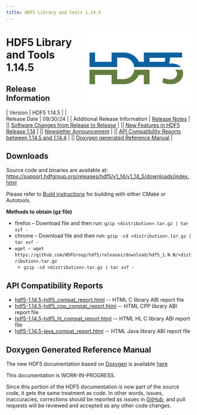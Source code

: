 ```yaml
---
title: HDF5 Library and Tools 1.14.5
---
```


<img alt="HDF5 Logo" align=right width=300 src="/assets/img/hdf5.jpeg">

# HDF5 Library and Tools 1.14.5

## Release Information

| Version | HDF5 1.14.5 |
| Release Date | 09/30/24 |
| Additional Release Information | [Release Notes](https://github.com/HDFGroup/hdf5/blob/hdf5_1_14_5/release_docs/RELEASE.txt) |
|| [Software Changes from Release to Release](../../documentation/hdf5-docs/release_specifics/sw_changes_1.14.html) |
|| [New Features in HDF5 Release 1.14](../../documentation/hdf5-docs/release_specifics/new_features_1_14.html) |
|| [Newsletter Announcement](https://www.hdfgroup.org/2024/10/01/release-of-hdf5-1-14-5-newsletter-204/) |
|| [API Compatibility Reports between 1.14.5 and 1.14.4](https://support.hdfgroup.org/downloads/hdf5/hdf5_1_14_5.html#api_compat) |
|| [Doxygen generated Reference Manual](/documentation/hdf5/latest/) |


<h2 id="download">Downloads</h2>

Source code and binaries are available at:
<a href="https://support.hdfgroup.org/releases/hdf5/v1_14/v1_14_5/downloads/index.html">https://support.hdfgroup.org/releases/hdf5/v1_14/v1_14_5/downloads/index.html</a>

Please refer to [Build instructions](https://github.com/HDFGroup/hdf5/blob/hdf5_1.14.5/release_docs/INSTALL) for building with either CMake or Autotools.


**Methods to obtain  (gz file)**
* firefox – Download file and then run:  `gzip <distribution>.tar.gz | tar xzf -`
* chrome –  Download file and then run:  `gzip -cd <distribution>.tar.gz | tar xvf -`
* `wget – wget https://github.com/HDFGroup/hdf5/releases/download/hdf5_1.N.N/<distribution>.tar.gz`
  * `gzip -cd <distribution>.tar.gz | tar xvf -`

<h2 id="api_compat">API Compatibility Reports</h2>

* [hdf5-1.14.5-hdf5_compat_report.html](https://support.hdfgroup.org/releases/hdf5/v1_14/v1_14_5/downloads/compat_report/hdf5-1.14.5-hdf5_compat_report.html) -- HTML C library ABI report file
* [hdf5-1.14.5-hdf5_cpp_compat_report.html](https://support.hdfgroup.org/releases/hdf5/v1_14/v1_14_5/downloads/compat_report/hdf5-1.14.5-hdf5_cpp_compat_report.html) -- HTML CPP library ABI report file
* [hdf5-1.14.5-hdf5_hl_compat_report.html](https://support.hdfgroup.org/releases/hdf5/v1_14/v1_14_5/downloads/compat_report/hdf5-1.14.5-hdf5_hl_compat_report.html) -- HTML HL C library ABI report file
* [hdf5-1.14.5-java_compat_report.html](https://support.hdfgroup.org/releases/hdf5/v1_14/v1_14_5/downloads/compat_report/hdf5-1.14.5-java_compat_report.html) -- HTML Java library ABI report file

<h2 id="dox_gen_doc">Doxygen Generated Reference Manual</h2>

The new HDF5 documentation based on [Doxygen](https://www.doxygen.nl/index.html) is available [here](https://support.hdfgroup.org/releases/hdf5/v1_14/index.html)

This documentation is WORK-IN-PROGRESS. 

Since this portion of the HDF5 documentation is now part of the source code, it gets the same treatment as code. In other words, issues, inaccuracies, corrections should be reported as issues in [GitHub](https://github.com/HDFGroup/hdf5/issues), and pull requests will be reviewed and accepted as any other code changes.
